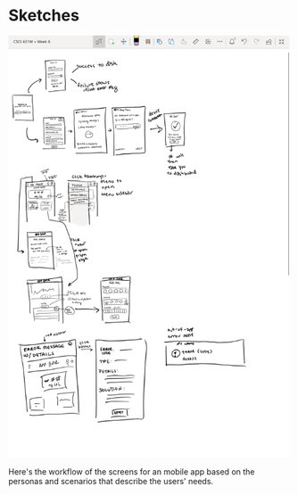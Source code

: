 # Sketches

![Sketch for SmartInsulin UX homepage](sketches.png)

Here's the workflow of the screens for an mobile app based on the personas and scenarios that describe the users' needs.
